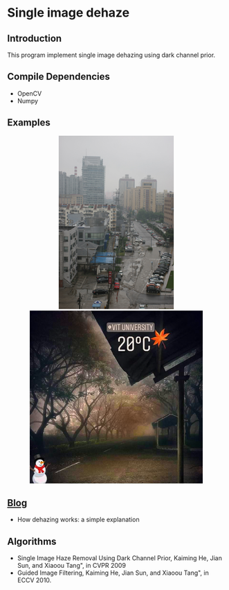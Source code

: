 # Single image dehaze
## Introduction
This program implement single image dehazing using dark channel prior. 

## Compile Dependencies
- OpenCV
- Numpy

## Examples
<center>
<img src="./image/15.png"  height = "400" alt="Before Image" />
<img src="./image/J.png"   height = "400" alt="After Dehazing" />
</center>

## [Blog](http://www.freethatphoto.com/how-dehazing-works-photo/)
- How dehazing works: a simple explanation

## Algorithms
- Single Image Haze Removal Using Dark Channel Prior, Kaiming He, Jian Sun, and Xiaoou Tang", in CVPR 2009 
- Guided Image Filtering, Kaiming He, Jian Sun, and Xiaoou Tang", in ECCV 2010.
